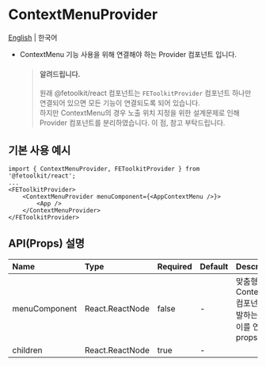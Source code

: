 # ContextMenuProvider

[English](../en/component_contextmenuprovider.md) | 한국어

- ContextMenu 기능 사용을 위해 연결해야 하는 Provider 컴포넌트 입니다.
  > #### 알려드립니다.
  >
  > 원래 @fetoolkit/react 컴포넌트는 `FEToolkitProvider` 컴포넌트 하나만 연결되어 있으면 모든 기능이 연결되도록 되어 있습니다.  
  > 하지만 ContextMenu의 경우 노출 위치 지정을 위한 설계문제로 인해 Provider 컴포넌트를 분리하였습니다. 이 점, 참고 부탁드립니다.

## 기본 사용 예시

```tsx
import { ContextMenuProvider, FEToolkitProvider } from '@fetoolkit/react';
...
<FEToolkitProvider>
    <ContextMenuProvider menuComponent={<AppContextMenu />}>
        <App />
    </ContextMenuProvider>
</FEToolkitProvider>
```

## API(Props) 설명

| Name          | Type            | Required | Default | Description                                                        |
| :------------ | :-------------- | :------- | :------ | :----------------------------------------------------------------- |
| menuComponent | React.ReactNode | false    | -       | 맞춤형 ContextMenu 컴포넌트를 개발하는 경우,<br> 이를 연결할 props |
| children      | React.ReactNode | true     | -       |                                                                    |
